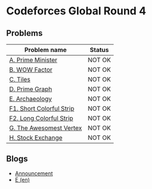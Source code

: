# Codeforces Global Round 4

## Problems

|Problem name|Status|
|------------|---------|
| [A. Prime Minister](problems/A._Prime_Minister.md)|NOT OK|
| [B. WOW Factor](problems/B._WOW_Factor.md)|NOT OK|
| [C. Tiles](problems/C._Tiles.md)|NOT OK|
| [D. Prime Graph](problems/D._Prime_Graph.md)|NOT OK|
| [E. Archaeology](problems/E._Archaeology.md)|NOT OK|
| [F1. Short Colorful Strip](problems/F1._Short_Colorful_Strip.md)|NOT OK|
| [F2. Long Colorful Strip](problems/F2._Long_Colorful_Strip.md)|NOT OK|
| [G. The Awesomest Vertex](problems/G._The_Awesomest_Vertex.md)|NOT OK|
| [H. Stock Exchange](problems/H._Stock_Exchange.md)|NOT OK|
## Blogs

- [Announcement](blogs/Announcement.md)
- [E (en)](blogs/E_(en).md)
